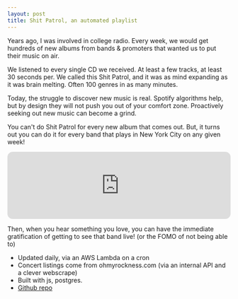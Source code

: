 ```yaml
---
layout: post
title: Shit Patrol, an automated playlist
---
```


Years ago, I was involved in college radio. Every week, we would get hundreds of new albums from bands & promoters that wanted us to put their music on air.

We listened to every single CD we received. At least a few tracks, at least 30 seconds per. We called this Shit Patrol, and it was as mind expanding as it was brain melting. Often 100 genres in as many minutes.

Today, the struggle to discover new music is real. Spotify algorithms help, but by design they will not push you out of your comfort zone. Proactively seeking out new music can become a grind.

You can't do Shit Patrol for every new album that comes out. But, it turns out you can do it for every band that plays in New York City on any given week!

<iframe style="border-radius:12px" src="https://open.spotify.com/embed/playlist/0cchFuZ8BigXzce2s9rHQH?utm_source=generator" width="100%" height="152" frameBorder="0" allowfullscreen="" allow="autoplay; clipboard-write; encrypted-media; fullscreen; picture-in-picture" loading="lazy"></iframe>


Then, when you hear something you love, you can have the immediate gratification of getting to see that band live! (or the FOMO of not being able to)

* Updated daily, via an AWS Lambda on a cron
* Concert listings come from ohmyrockness.com (via an internal API and a clever webscrape)
* Built with js, postgres. 
* <a href="https://github.com/JordanSucher/Shows-in-NYC-Autoplaylist/tree/main">Github repo</a>

